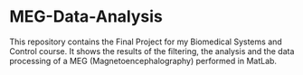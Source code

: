 # MEG-Data-Analysis
This repository contains the Final Project for my Biomedical Systems and Control course. It shows the results of the filtering, the analysis and the data processing of a MEG (Magnetoencephalography) performed in MatLab.
